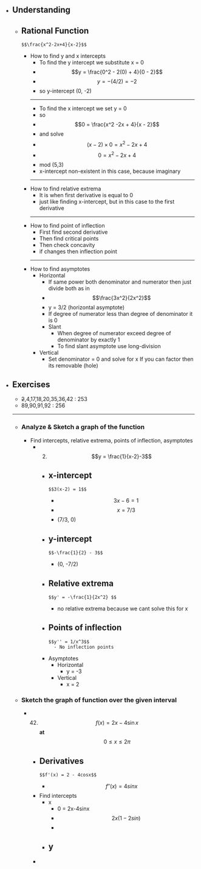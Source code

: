 - ## Understanding
	- Rational Function
		-
		  $$\frac{x^2-2x+4}{x-2}$$
		- How to find y and x intercepts
			- To find the y intercept we substitute x = 0
			-
			  $$y = \frac{0^2 - 2(0) + 4}{0 - 2}$$
			-
			  $$y = -(4/2) = -2$$
			- so y-intercept (0, -2)
			- ---
			- To find the x intercept we set y = 0
			- so
			-
			  $$0 = \frac{x^2 -2x + 4}{x - 2}$$
			- and solve
			-
			  $$(x-2) \times 0 = x^2 -2x +4$$
			-
			  $$0 = x^2-2x + 4$$
			- mod (5,3)
			- x-intercept non-existent in this case, because imaginary
			- ---
		- How to find relative extrema
			- It is when first derivative is equal to 0
			- just like finding x-intercept, but in this case to the first derivative
			- ---
		- How to find point of inflection
			- First find second derivative
			- Then find critical points
			- Then check concavity
			- if changes then inflection point
			- ---
		- How to find asymptotes
			- Horizontal
				- If same power both denominator and numerator then just divide both as in
				-
				  $$\frac{3x^2}{2x^2}$$
				- y = 3/2 (horizontal asymptote)
				- If degree of numerator less than degree of denominator it is 0
				- Slant
					- When degree of numerator exceed degree of denominator by exactly 1
					- To find slant asymptote use long-division
			- Vertical
				- Set denominator = 0 and solve for x
				  If you can factor then its removable (hole)
- ## Exercises
	- ~~2~~,4,17,18,20,35,36,42 : 253
	- 89,90,91,92 : 256
	- ---
	- ### Analyze & Sketch a graph of the function
		- Find intercepts, relative extrema, points of inflection, asymptotes
			- 2) $$y = \frac{1}{x-2}-3$$
				- x-intercept
					-
					  $$3(x-2) = 1$$
					-
					  $$3x-6=1$$
					-
					  $$x = 7/3$$
					- (7/3, 0)
				- y-intercept
					-
					  $$-\frac{1}{2} - 3$$
					- (0, -7/2)
				- Relative extrema
					-
					  $$y' = -\frac{1}{2x^2} $$
					- no relative extrema because we cant solve this for x
				- Points of inflection
					-
					  $$y'' = 1/x^3$$
						- No inflection points
				- Asymptotes
					- Horizontal
						- y = -3
					- Vertical
						- x = 2
	- ### Sketch the graph of function over the given interval
		- 42) $$f(x) = 2x -4\sin{x}$$ **at** $$0 \leq x \leq 2\pi$$
			- Derivatives
				-
				  $$f'(x) = 2 - 4cosx$$
				-
				  $$f''(x) = 4sinx$$
			- Find intercepts
				- x
					- 0 = 2x-4sinx
					-
					  $$2x(1-2sin)$$
					-
				- y
					-
			-
			  $$$$